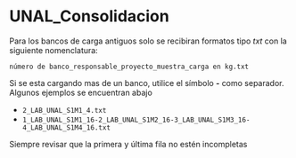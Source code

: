 # UNAL_Consolidacion

Para los bancos de carga antiguos solo se recibiran formatos tipo *txt* con la siguiente nomenclatura:

`número de banco_responsable_proyecto_muestra_carga en kg.txt`

Si se esta cargando mas de un banco, utilice el símbolo **-** como separador. Algunos ejemplos se encuentran abajo

- `2_LAB_UNAL_S1M1_4.txt`
- `1_LAB_UNAL_S1M1_16-2_LAB_UNAL_S1M2_16-3_LAB_UNAL_S1M3_16-4_LAB_UNAL_S1M4_16.txt`

Siempre revisar que la primera y última fila no estén incompletas
